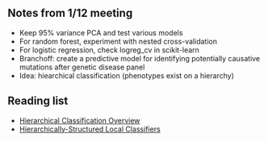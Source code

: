## Notes from 1/12 meeting

- Keep 95% variance PCA and test various models 
- For random forest, experiment with nested cross-validation
- For logistic regression, check logreg_cv in scikit-learn
- Branchoff: create a predictive model for identifying potentially causative mutations after genetic disease panel
- Idea: hiearchical classification (phenotypes exist on a hierarchy)

## Reading list

- [Hierarchical Classification Overview](https://towardsdatascience.com/https-medium-com-noa-weiss-the-hitchhikers-guide-to-hierarchical-classification-f8428ea1e076)
- [Hierarchically-Structured Local Classifiers](https://towardsdatascience.com/hierarchical-classification-with-local-classifiers-down-the-rabbit-hole-21cdf3bd2382)